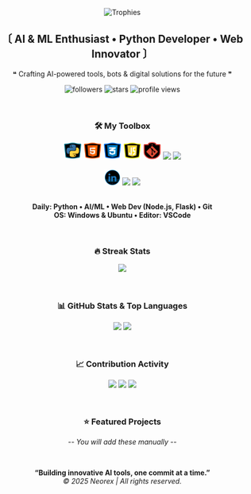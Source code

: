 <!-- Neorex GitHub Profile README -->

<p align="center">
  <img src="https://github-profile-trophy.vercel.app/?username=Neorex80&no-bg=true&no-frame=true&column=6&row=1&margin-w=10&theme=matrix" alt="Trophies" />
</p>

<h2 align="center"><b>〔 AI & ML Enthusiast • Python Developer • Web Innovator 〕</b></h2>
<p align="center">❝ Crafting AI-powered tools, bots & digital solutions for the future ❞</p>

<p align="center">
  <img alt="followers" src="https://img.shields.io/github/followers/Neorex80?color=36ba01&label=Followers&logo=github&style=flat-square">
  <img alt="stars" src="https://img.shields.io/github/stars/Neorex80?color=36ba01&label=Stars&logo=github&style=flat-square">
  <img alt="profile views" src="https://komarev.com/ghpvc/?username=Neorex80&label=Profile%20Views&color=36ba01&style=flat-square">
</p>

<br>

<!-- Toolbox -->
<div align="center">
  <h3>🛠 My Toolbox</h3>
  <a href="https://www.python.org/"><img src="https://github.com/Kourva/AwesomeBadges/blob/main/Badges/languages/python.png?raw=true" height="36"></a>
  <a href="https://developer.mozilla.org/en-US/docs/Web/HTML"><img src="https://github.com/Kourva/AwesomeBadges/blob/main/Badges/languages/html.png?raw=true" height="36"></a>
  <a href="https://developer.mozilla.org/en-US/docs/Web/CSS"><img src="https://github.com/Kourva/AwesomeBadges/blob/main/Badges/languages/css.png?raw=true" height="36"></a>
  <a href="https://nodejs.org/"><img src="https://github.com/Kourva/AwesomeBadges/blob/main/Badges/languages/js.png?raw=true" height="36"></a>
  <a href="https://git-scm.com/"><img src="https://github.com/Kourva/AwesomeBadges/blob/main/Badges/tools/git.png?raw=true" height="36"></a>
  <a href="https://www.docker.com/"><img src="https://github.com/Kourva/AwesomeBadges/blob/main/Badges/tools/docker.png?raw=true" height="36"></a>
  <a href="https://code.visualstudio.com/"><img src="https://github.com/Kourva/AwesomeBadges/blob/main/Badges/tools/vscode.png?raw=true" height="36"></a>
</div>

<br>

<!-- Socials -->
<div align="center">
  <a href="https://www.linkedin.com/in/rushikesh-pawar-78250a31/"><img src="https://github.com/Kourva/AwesomeBadges/blob/main/Badges/social/linkedin.png?raw=true" height="32"></a>
  <a href="https://twitter.com/your-twitter"><img src="https://github.com/Kourva/AwesomeBadges/blob/main/Badges/social/twitter.png?raw=true" height="32"></a>
  <a href="mailto:your-email@example.com"><img src="https://github.com/Kourva/AwesomeBadges/blob/main/Badges/social/gmail.png?raw=true" height="32"></a>
</div>

<br>

<p align="center"><b>
  Daily: Python • AI/ML • Web Dev (Node.js, Flask) • Git<br>
  OS: Windows & Ubuntu • Editor: VSCode
</b></p>

<br>

<h3 align="center">🔥 Streak Stats</h3>
<p align="center">
  <img src="https://streak-stats.demolab.com?user=Neorex80&theme=transparent&hide_border=true&border_radius=10&mode=weekly&ring=36ba01&currStreakLabel=ffffff&fire=ffffff&stroke=36ba01&sideLabels=ffffff&theme=hacker" />
</p>

<br>

<h3 align="center">📊 GitHub Stats & Top Languages</h3>
<p align="center">
  <img src="https://github-readme-stats.vercel.app/api?username=Neorex80&show_icons=true&theme=transparent&hide_border=false&title_color=ffffff&text_color=3bcf05&count_private=true&locale=en&border_radius=10&include_all_commits=true" />
  <img src="https://github-readme-stats.vercel.app/api/top-langs/?username=Neorex80&langs_count=10&layout=compact&hide_border=false&theme=transparent&title_color=ffffff&text_color=3bcf05&border_radius=10" />
</p>

<br>

<h3 align="center">📈 Contribution Activity</h3>
<p align="center">
  <img src="https://github-profile-summary-cards.vercel.app/api/cards/profile-details?username=Neorex80&theme=github_dark" />
  <img src="https://github-profile-summary-cards.vercel.app/api/cards/stats?username=Neorex80&theme=github_dark" />
  <img src="https://github-profile-summary-cards.vercel.app/api/cards/productive-time?username=Neorex80&theme=github_dark&utcOffset=5" />
</p>

<br>

<h3 align="center">⭐ Featured Projects</h3>
<p align="center"><i>-- You will add these manually --</i></p>

<br>

<p align="center">
  <b>“Building innovative AI tools, one commit at a time.”</b><br>
  <i>© 2025 Neorex | All rights reserved.</i>
</p>
